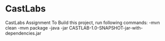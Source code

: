 # CastLabs
CastLabs Assignment
To Build this project, run following commands:
  -mvn clean
  -mvn package
  -java -jar CASTLAB-1.0-SNAPSHOT-jar-with-dependencies.jar
